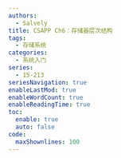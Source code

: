 ```yaml
---
authors:
  - Salvely
title: CSAPP Ch6：存储器层次结构
tags:
  - 存储系统
categories:
  - 系统入门
series:
  - 15-213
seriesNavigation: true
enableLastMod: true
enableWordCount: true
enableReadingTime: true
toc:
  enable: true
  auto: false
code:
  maxShownlines: 100
---
```


<!--more-->
